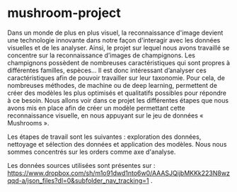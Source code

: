 # mushroom-project

Dans un monde de plus en plus visuel, la reconnaissance d'image devient une technologie innovante dans notre façon d'interagir avec les données visuelles et de les analyser. Ainsi, le projet sur lequel nous avons travaillé se concentre sur la reconnaissance d’images de champignons. Les champignons possèdent de nombreuses caractéristiques qui sont propres à différentes familles, espèces… Il est donc intéressant d’analyser ces caractéristiques afin de pouvoir travailler sur leur taxonomie. Pour cela, de nombreuses méthodes, de machine ou de deep learning, permettent de créer des modèles les plus optimisés et qualitatifs possibles pour répondre à ce besoin. Nous allons voir dans ce projet les différentes étapes que nous avons mis en place afin de créer un modèle permettant cette reconnaissance visuelle, en nous appuyant sur le jeu de données « Mushrooms ». 

Les étapes de travail sont les suivantes : exploration des données, nettoyage et sélection des données et application des modèles. Nous nous sommes concentrés sur les orders comme axe d'analyse. 

Les données sources utilisées sont présentes sur : https://www.dropbox.com/sh/m1o91dwd1nto6w0/AAASJQijbMKKk223N8wzqqd-a/json_files?dl=0&subfolder_nav_tracking=1 .
